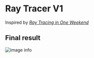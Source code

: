 # Ray Tracer V1
Inspired by [_Ray Tracing in One Weekend_](https://raytracing.github.io/books/RayTracingInOneWeekend.html)
## Final result
![image info](./image.ppm)
